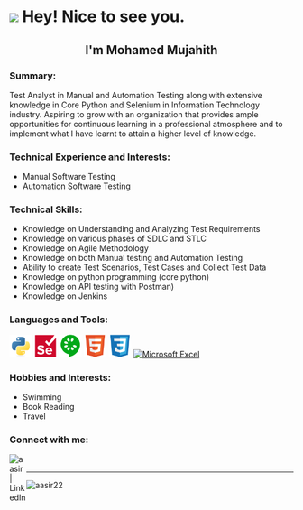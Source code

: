 <h1><img src="https://emojis.slackmojis.com/emojis/images/1531849430/4246/blob-sunglasses.gif?1531849430" width="30"/> Hey! Nice to see you.</h1>

<h2 align="center">I'm Mohamed Mujahith</h2>

<h3 align="left">Summary:</h3>
<p>Test Analyst in Manual and Automation Testing along with extensive knowledge in Core Python and Selenium in Information Technology industry. Aspiring to grow with an organization that provides ample opportunities for continuous learning in a professional atmosphere and to implement what I have learnt to attain a higher level of knowledge.</p>

<h3 align="left">Technical Experience and Interests:</h3>
<ul>
  <li>Manual Software Testing</li>
  <li>Automation Software Testing</li>
</ul>

<h3 align="left">Technical Skills:</h3>
<ul>
  <li>Knowledge on Understanding and Analyzing Test Requirements </li>
  <li>Knowledge on various phases of SDLC and STLC </li>
  <li>Knowledge on Agile Methodology </li>
  <li>Knowledge on both Manual testing and Automation Testing</li>
  <li>Ability to create Test Scenarios, Test Cases and Collect Test Data</li>
  <li>Knowledge on python programming (core python)</li>
  <li>Knowledge on API testing with Postman)</li>
  <li>Knowledge on Jenkins</li>
  
</ul>

<h3 align="left">Languages and Tools:</h3>
<p align="left">
  <a href="https://www.python.org/" target="_blank"><img src="https://raw.githubusercontent.com/devicons/devicon/master/icons/python/python-original.svg" alt="Python" width="40" height="40"/></a>
  <a href="https://www.selenium.dev/" target="_blank"><img src="https://raw.githubusercontent.com/devicons/devicon/master/icons/selenium/selenium-original.svg" alt="Selenium" width="40" height="40"/></a>
  <a href="https://cucumber.io/" target="_blank"><img src="https://raw.githubusercontent.com/devicons/devicon/master/icons/cucumber/cucumber-plain.svg" alt="Cucumber" width="40" height="40"/></a>
  <a href="https://html.com/" target="_blank"><img src="https://raw.githubusercontent.com/devicons/devicon/master/icons/html5/html5-original.svg" alt="HTML" width="40" height="40"/></a>
  <a href="https://www.w3.org/Style/CSS/Overview.en.html" target="_blank"><img src="https://raw.githubusercontent.com/devicons/devicon/master/icons/css3/css3-original.svg" alt="CSS" width="40" height="40"/></a>
  <a href="https://www.microsoft.com/en-us/microsoft-365/excel" target="_blank"><img src="https://upload.wikimedia.org/wikipedia/commons/thumb/8/86/Microsoft_Excel_2013_logo.svg/1200px-Microsoft_Excel_2013_logo.svg.png" alt="Microsoft Excel" width="40" height="40"/></a>
</p>


<h3 align="left">Hobbies and Interests:</h3>
<ul>
  <li>Swimming</li>
  <li>Book Reading</li>
  <li>Travel</li>
</ul>

<h3 align="left">Connect with me:</h3>
<a href="www.linkedin.com/in/mohamed-mujahith-86a272260"><img align="left" alt="aasir | LinkedIn" width="30px" src="https://img.icons8.com/color/48/000000/linkedin.png" /></a>

<br>

<hr>

<p align="left"> <img src="https://komarev.com/ghpvc/?username=mujahithas2&label=Profile%20views&color=0e75b6&style=flat" alt="aasir22" /> </p>
